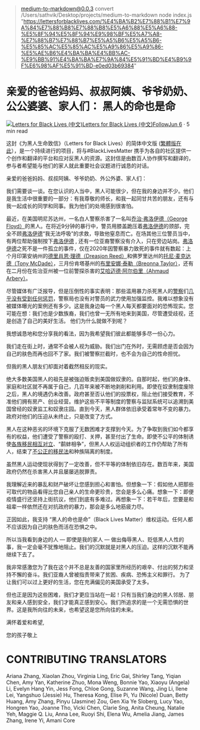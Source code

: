 
> medium-to-markdown@0.0.3 convert /Users/sathvik/Desktop/projects/medium-to-markdown
> node index.js "https://lettersforblacklives.com/%E4%BA%B2%E7%88%B1%E7%9A%84%E7%88%B8%E7%88%B8%E5%A6%88%E5%A6%88-%E5%8F%94%E5%8F%94%E9%98%BF%E5%A7%A8-%E7%88%B7%E7%88%B7%E5%A5%B6%E5%A5%B6-%E5%85%AC%E5%85%AC%E5%A9%86%E5%A9%86-%E5%AE%B6%E4%BA%BA%E4%BB%AC-%E9%BB%91%E4%BA%BA%E7%9A%84%E5%91%BD%E4%B9%9F%E6%98%AF%E5%91%BD-e0ed03b69384"

亲爱的爸爸妈妈、叔叔阿姨、爷爷奶奶、公公婆婆、家人们： 黑人的命也是命
===================================

[![Letters for Black Lives (中文)](https://miro.medium.com/fit/c/96/96/1*6Dm5YUSX85GBbzeD49bSgg.png)](https://medium.com/@lettersforblchinese?source=post_page-----e0ed03b69384----------------------)[Letters for Black Lives (中文)](https://medium.com/@lettersforblchinese?source=post_page-----e0ed03b69384----------------------)[Follow](https://medium.com/m/signin?operation=register&redirect=https%3A%2F%2Flettersforblacklives.com%2F%E4%BA%B2%E7%88%B1%E7%9A%84%E7%88%B8%E7%88%B8%E5%A6%88%E5%A6%88-%E5%8F%94%E5%8F%94%E9%98%BF%E5%A7%A8-%E7%88%B7%E7%88%B7%E5%A5%B6%E5%A5%B6-%E5%85%AC%E5%85%AC%E5%A9%86%E5%A9%86-%E5%AE%B6%E4%BA%BA%E4%BB%AC-%E9%BB%91%E4%BA%BA%E7%9A%84%E5%91%BD%E4%B9%9F%E6%98%AF%E5%91%BD-e0ed03b69384&source=-b076d09f137e-------------------------follow_byline-)[Jun 6](https://medium.com/亲爱的爸爸妈妈-叔叔阿姨-爷爷奶奶-公公婆婆-家人们-黑人的命也是命-e0ed03b69384?source=post_page-----e0ed03b69384----------------------) · 5 min read

这封《为黑人生命致信》（Letters for Black Lives）的简体中文版 ([繁體版在此](https://medium.com/@lettersforblchinese/%E8%A6%AA%E6%84%9B%E7%9A%84%E7%88%B8%E7%88%B8%E5%AA%BD%E5%AA%BD-%E5%8F%94%E5%8F%94%E9%98%BF%E5%A7%A8-%E7%88%BA%E7%88%BA%E5%A5%B6%E5%A5%B6-%E5%85%AC%E5%85%AC%E5%A9%86%E5%A9%86-%E5%AE%B6%E4%BA%BA%E5%80%91-%E9%BB%91%E4%BA%BA%E7%9A%84%E5%91%BD%E4%B9%9F%E6%98%AF%E5%91%BD-1cb90ecb6ac0)），是一个持续进行的项目，将与#BlackLivesMatter 携手为各自的社区提供一个创作和翻译的平台和应对反黑人的资源。这封信是由数百人协作撰写和翻译的，参与者希望能与他们的家人就此重要社会议题进行诚恳的对话。

亲爱的爸爸妈妈、叔叔阿姨、爷爷奶奶、外公外婆、家人们：

我们需要谈一谈。在您认识的人当中，黑人可能很少，但在我的身边并不少。他们是我生活中很重要的一部分：有我尊敬的师长，和我一起同甘共苦的朋友，还有与我一起成长的同学和同事。我为他们的处境感到很害怕。

最近，在美国明尼苏达州，一名白人警察杀害了一名叫[乔治·弗洛伊德（George Floyd）](https://cn.nytimes.com/usa/20200602/george-floyd-investigation/dual/)的黑人。在将近9分钟的暴行中，警员用膝盖跪压着[弗洛伊德](https://cn.nytimes.com/usa/20200602/george-floyd-investigation/dual/)的颈部，完全不顾[弗洛伊德](https://cn.nytimes.com/usa/20200602/george-floyd-investigation/dual/)“我无法呼吸”的求救，导致他窒息而亡。在场其他三位警员当中，有两位帮助强制按下[弗洛伊德](https://cn.nytimes.com/usa/20200602/george-floyd-investigation/dual/) , 还有一位亚裔警察没有介入，只在旁边站岗。[弗洛伊德](https://cn.nytimes.com/usa/20200602/george-floyd-investigation/dual/)之死不是一件孤立的事件，仅在2020年因警察暴力致死的事件就有数起：上个月印第安纳州的[德里肖恩·理德（Dreasjon Reed）](https://www.worldjournal.com/6932136/article-%E5%8D%B0%E5%B7%9E%E8%AD%A61%E5%A4%A9%E5%A5%AA3%E5%91%BD-%E6%B0%91%E7%9C%BE%E6%80%92%E4%B8%8A%E8%A1%97%E6%8A%97%E8%AD%B0/)和佛罗里达州的[托尼·麦克达德（Tony McDade）](https://medium.com/@lettersforblchinese/%E8%AD%A6%E5%AF%9F%E6%9E%AA%E6%9D%80%E9%9D%9E%E8%A3%94%E6%89%98%E5%B0%BC-%E9%BA%A6%E5%85%8B%E8%BE%BE%E5%BE%B7-%E7%90%BC%E6%96%AF%E6%AF%8D%E4%BA%B2%E6%9D%82%E5%BF%97-95c800d1cef8)，三月份肯塔基州的[布里安娜·泰勒（Breonna Taylor）](https://xw.qq.com/cmsid/20200514A0AWEP00)，还有在二月份在佐治亚州被一位前警探杀害的[艾哈迈德·阿尔伯里（Ahmaud Arbery）](https://www.ettoday.net/news/20200508/1709418.htm)。

尽管媒体有广泛报导，但是压倒性的事实表明：那些滥用暴力杀死黑人的[警察](https://www.washingtonpost.com/sf/investigative/2015/04/11/thousands-dead-few-prosecuted/)们[几乎没有受到任何惩罚](https://medium.com/@lettersforblchinese/%E7%94%B1%E6%89%A7%E5%8B%A4%E8%AD%A6%E5%AF%9F%E9%80%A0%E6%88%90%E7%9A%84%E8%87%B4%E5%91%BD%E6%9E%AA%E5%87%BB%E4%BA%8B%E4%BB%B6%E5%88%86%E6%9E%90-%E5%8D%8E%E7%9B%9B%E9%A1%BF%E9%82%AE%E6%8A%A5-132575381b23)，警察局也没有对警员的武力使用加强监控。我难以想象没有被媒体曝光的案例还有多少。这是我身边每一个黑人每天都要面对的恐怖现实。您可能在想：我们也是少数族裔，我们也曾一无所有地来到美国，尽管遭受歧视，还是创造了自己的美好生活。 他们为什么就做不到呢？

我想诚恳地和您分享我的看法，因为我希望我们彼此都能够多尽一份心力。

我们走在街上时，通常不会被人视为威胁。我们出门在外时，无需顾虑是否会因为自己的肤色而再也回不了家。我们被警察拦截时，也不会为自己的性命担忧。

但我的黑人朋友们却面对着截然相反的现实。

绝大多数美国黑人的祖先是被強迫贩卖到美国做奴隶的。自那时起，他们的身体、家庭和社区就不再属于自己，几百年来被不断地剥削和利用。即使在奴隶制度废除之后，黑人的境遇仍未改善。政府甚至否认他们的投票权，阻止他们接受教育，不准他们拥有房产、创业经营。维护这些不平等制度的警察与监狱系统可以追溯到美国曾经的奴隶监工和奴隶庄园。直到今天，黑人群体依旧承受着常年不变的暴力。政府对他们的压迫从未终止，只是改变了方式。

黑人在这种恶劣的环境下克服了无数困难才支撑到今天。为了争取到我们如今都享有的权益，他们遭受了警察的殴打、关押，甚至付出了生命。即使不公平的体制诱使[各族移民相互对立](https://cn.nytimes.com/opinion/20151019/c19roomfordebate-asian/)、“鹬蚌相争”，但黑人人权运动组织者的工作仍帮助了所有人，结束了[不公正的移民法](https://medium.com/@lettersforblchinese/%E6%B0%91%E6%9D%83%E8%BF%90%E5%8A%A8%E5%A6%82%E4%BD%95%E6%89%93%E5%BC%80%E4%BA%86%E6%9C%89%E8%89%B2%E7%A7%BB%E6%B0%91%E7%9A%84%E7%BE%8E%E5%9B%BD%E5%A4%A7%E9%97%A8-%E5%90%91%E5%8D%97%E7%9C%8B%E7%BD%91-8dbcf0c43c65)和种族隔离的制度。

虽然黑人运动使现状得到了一定改善，但不平等的体制依旧存在。数百年来，美国政府仍然在杀害黑人并且屡屡逃脱罪责。

我理解近来的暴乱和财产破坏让您感到担心和害怕。但想象一下：假如他人把那些可取代的物品看得比您自己亲人的生命更珍贵，您会是多么心痛。想象一下：即便疫情盛行还坚持上街抗议，他们到底有多难过。再想象一下：若干年后，您要是和祖辈一样依然还在对抗政府的暴力，那会是多么地筋疲力尽。

正因如此，我支持 “黑人的命也是命”（Black Lives Matter）维权运动。任何人都不应该因为自己的肤色而活在恐惧之中。

所以当我看到身边的人 — 即使是我的家人 — 做出侮辱黑人、贬低黑人人性的事，我一定会毫不犹豫地阻止。我们的沉默就是对黑人的压迫。这样的沉默不能再继续下去了。

我非常感激您为了我在这个并不总是友善的国家里所经历的艰辛、付出的努力和坚持不懈的奋斗。我们亚裔人曾被指责带来了贫困、疾病、恐怖主义和罪行。 为了让我们可以过上更好的生活，您在充满偏见的美国承受了太多。

但也正是因为这些困难，我们才更应当站在一起！只有当我们身边的黑人邻居、朋友和亲人感到安全，我们才能真正感到安心。我们所追求的是一个无需恐惧的世界。这是我所向往的未来，也希望这是您所向往的未来。

满怀着爱和希望,

您的孩子敬上

CONTRIBUTING TRANSLATORS
========================

Ariana Zhang, Xiaolan Zhou, Virginia Ling, Eric Gai, Shirley Tang, Yiqian Chen, Amy Yan, Katherine Zhuo, Mona Weng, Bonnie Yao, Xiaoyu (Angela) Li, Evelyn Hang Yin, Jess Fong, Chloe Gong, Suzanne Wang, Jing Li, Ilene Lei, Yangshuo (Jessie) Hu, Theresa Kong, Elise Pi, Yu (Nicole) Duan, Betty Huang, Amy Zhang, Pinyu (Jasmine) Zou, Gen Xia Ye Sloberg, Lucy Yao, Hongren Yao, Joanne Tho, Vicki Chen, Clarie Sng, Anita Cheung, Natalie Yeh, Maggie Q. Liu, Anna Lee, Ruoyi Shi, Elena Wu, Amelia Jiang, James Zhang, Irene Yi, Amani Core
